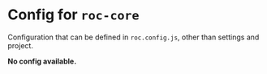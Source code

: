 # Config for `roc-core`

Configuration that can be defined in `roc.config.js`, other than settings and project.

__No config available.__
